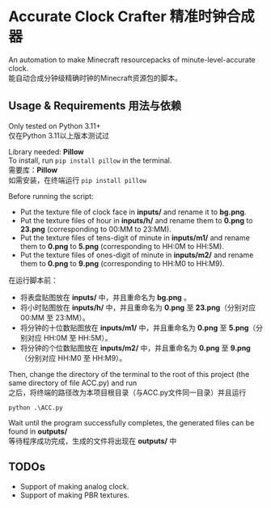 # Accurate Clock Crafter 精准时钟合成器

An automation to make Minecraft resourcepacks of minute-level-accurate clock.  
能自动合成分钟级精确时钟的Minecraft资源包的脚本。

## Usage & Requirements 用法与依赖

Only tested on Python 3.11+  
仅在Python 3.11以上版本测试过

Library needed: **Pillow**  
To install, run ```pip install pillow``` in the terminal.  
需要库：**Pillow**  
如需安装，在终端运行 ```pip install pillow```

Before running the script: 
- Put the texture file of clock face in **inputs/** and rename it to **bg.png**.
- Put the texture files of hour in **inputs/h/** and rename them to **0.png** to **23.png** (corresponding to 00:MM to 23:MM).
- Put the texture files of tens-digit of minute in **inputs/m1/** and rename them to **0.png** to **5.png** (corresponding to HH:0M to HH:5M).
- Put the texture files of ones-digit of minute in **inputs/m2/** and rename them to **0.png** to **9.png** (corresponding to HH:M0 to HH:M9).

在运行脚本前：
- 将表盘贴图放在 **inputs/** 中，并且重命名为 **bg.png** 。
- 将小时贴图放在 **inputs/h/** 中，并且重命名为 **0.png** 至 **23.png**（分别对应 00:MM 至 23:MM）。
- 将分钟的十位数贴图放在 **inputs/m1/** 中，并且重命名为 **0.png** 至 **5.png**（分别对应 HH:0M 至 HH:5M）。
- 将分钟的个位数贴图放在 **inputs/m2/** 中，并且重命名为 **0.png** 至 **9.png**（分别对应 HH:M0 至 HH:M9）。

Then, change the directory of the terminal to the root of this project (the same directory of file ACC.py) and run  
之后，将终端的路径改为本项目根目录（与ACC.py文件同一目录）并且运行
```
python .\ACC.py
```
Wait until the program successfully completes, the generated files can be found in **outputs/**  
等待程序成功完成，生成的文件将出现在 **outputs/** 中

## TODOs

- Support of making analog clock.
- Support of making PBR textures.